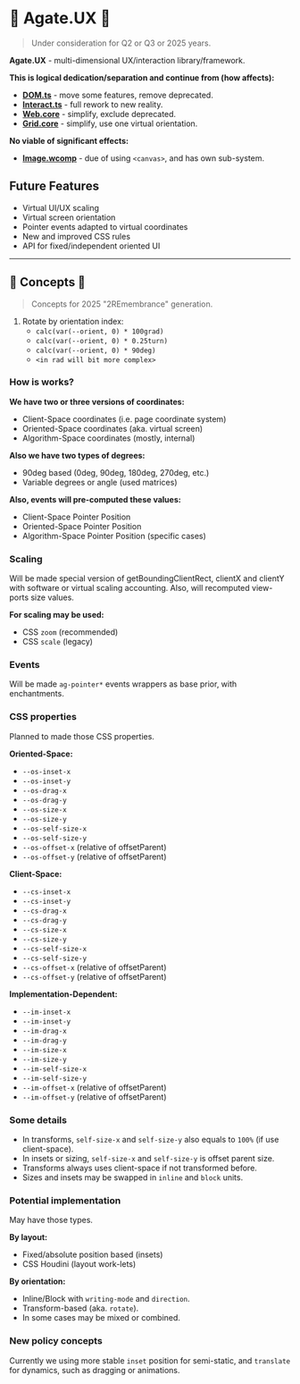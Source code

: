 # 💎 Agate.UX 💎

> Under consideration for Q2 or Q3 or 2025 years.

**Agate.UX** - multi-dimensional UX/interaction library/framework.

**This is logical dedication/separation and continue from (how affects):**

- **[DOM.ts](https://github.com/unite-2-re/dom.ts)** - move some features, remove deprecated.
- **[Interact.ts](https://github.com/unite-2-re/interact.ts)** - full rework to new reality.
- **[Web.core](https://github.com/unite-2-re/web.core)** - simplify, exclude deprecated.
- **[Grid.core](https://github.com/unite-2-re/grid.core)** - simplify, use one virtual orientation.

**No viable of significant effects:**

- **[Image.wcomp](https://github.com/unite-2-re/image.wcomp)** - due of using `<canvas>`, and has own sub-system.

## Future Features

- Virtual UI/UX scaling
- Virtual screen orientation
- Pointer events adapted to virtual coordinates
- New and improved CSS rules
- API for fixed/independent oriented UI

---

## 🧩 Concepts 🧩

> Concepts for 2025 "2REmembrance" generation.

1. Rotate by orientation index:
    - `calc(var(--orient, 0) * 100grad)`
    - `calc(var(--orient, 0) * 0.25turn)`
    - `calc(var(--orient, 0) * 90deg)`
    - `<in rad will bit more complex>`

### How is works?

**We have two or three versions of coordinates:**

- Client-Space coordinates (i.e. page coordinate system)
- Oriented-Space coordinates (aka. virtual screen)
- Algorithm-Space coordinates (mostly, internal)

**Also we have two types of degrees:**

- 90deg based (0deg, 90deg, 180deg, 270deg, etc.)
- Variable degrees or angle (used matrices)

**Also, events will pre-computed these values:**

- Client-Space Pointer Position
- Oriented-Space Pointer Position
- Algorithm-Space Pointer Position (specific cases)

### Scaling

Will be made special version of getBoundingClientRect, clientX and clientY with software or virtual scaling accounting. Also, will recomputed view-ports size values.

**For scaling may be used:**

- CSS `zoom` (recommended)
- CSS `scale` (legacy)

### Events

Will be made `ag-pointer*` events wrappers as base prior, with enchantments.

### CSS properties

Planned to made those CSS properties.

**Oriented-Space:**

- `--os-inset-x`
- `--os-inset-y`
- `--os-drag-x`
- `--os-drag-y`
- `--os-size-x`
- `--os-size-y`
- `--os-self-size-x`
- `--os-self-size-y`
- `--os-offset-x` (relative of offsetParent)
- `--os-offset-y` (relative of offsetParent)

**Client-Space:**

- `--cs-inset-x`
- `--cs-inset-y`
- `--cs-drag-x`
- `--cs-drag-y`
- `--cs-size-x`
- `--cs-size-y`
- `--cs-self-size-x`
- `--cs-self-size-y`
- `--cs-offset-x` (relative of offsetParent)
- `--cs-offset-y` (relative of offsetParent)

**Implementation-Dependent:**

- `--im-inset-x`
- `--im-inset-y`
- `--im-drag-x`
- `--im-drag-y`
- `--im-size-x`
- `--im-size-y`
- `--im-self-size-x`
- `--im-self-size-y`
- `--im-offset-x` (relative of offsetParent)
- `--im-offset-y` (relative of offsetParent)

### Some details

- In transforms, `self-size-x` and `self-size-y` also equals to `100%` (if use client-space).
- In insets or sizing, `self-size-x` and `self-size-y` is offset parent size.
- Transforms always uses client-space if not transformed before.
- Sizes and insets may be swapped in `inline` and `block` units.

### Potential implementation

May have those types.

**By layout:**

- Fixed/absolute position based (insets)
- CSS Houdini (layout work-lets)

**By orientation:**

- Inline/Block with `writing-mode` and `direction`.
- Transform-based (aka. `rotate`).
- In some cases may be mixed or combined.

### New policy concepts

Currently we using more stable `inset` position for semi-static, and `translate` for dynamics, such as dragging or animations.

